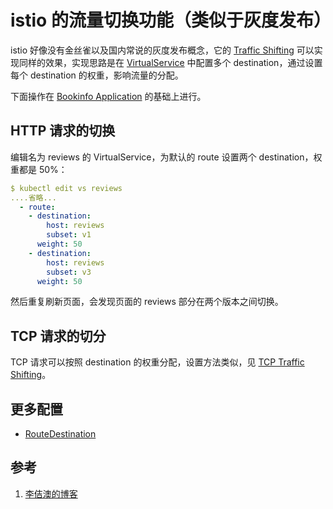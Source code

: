 <!-- toc -->
# istio 的流量切换功能（类似于灰度发布）

istio 好像没有金丝雀以及国内常说的灰度发布概念，它的 [Traffic Shifting][2] 可以实现同样的效果，实现思路是在 [VirtualService](./vsvc.md) 中配置多个 destination，通过设置每个 destination 的权重，影响流量的分配。


下面操作在 [Bookinfo Application](./bookinfo.md) 的基础上进行。

## HTTP 请求的切换

编辑名为 reviews 的 VirtualService，为默认的 route 设置两个 destination，权重都是 50%：

```yaml
$ kubectl edit vs reviews
....省略...
  - route:
    - destination:
        host: reviews
        subset: v1
      weight: 50
    - destination:
        host: reviews
        subset: v3
      weight: 50
```

然后重复刷新页面，会发现页面的 reviews 部分在两个版本之间切换。

## TCP 请求的切分

TCP 请求可以按照 destination 的权重分配，设置方法类似，见 [TCP Traffic Shifting][4]。

## 更多配置

* [RouteDestination][3]

## 参考

1. [李佶澳的博客][1]

[1]: https://www.lijiaocn.com "李佶澳的博客"
[2]: https://istio.io/docs/tasks/traffic-management/traffic-shifting/ "traffic-shifting"
[3]: https://istio.io/docs/reference/config/networking/virtual-service/#RouteDestination "RouteDestination"
[4]: https://istio.io/docs/tasks/traffic-management/tcp-traffic-shifting/ "TCP Traffic Shifting"

